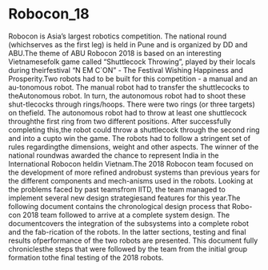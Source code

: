 # Robocon_18

Robocon is Asia’s largest robotics competition.  The national round (whichserves  as  the  first  leg)  is  held  in  Pune  and  is  organized  by  DD  and  ABU.The  theme  of  ABU  Robocon  2018  is  based  on  an  interesting  Vietnamesefolk game called “Shuttlecock Throwing”, played by their locals during theirfestival  “N ́EM  C`ON”  -  The  Festival  Wishing  Happiness  and  Prosperity.Two  robots  had  to  be  built  for  this  competition  -  a  manual  and  an  au-tonomous robot.  The manual robot had to transfer the shuttlecocks to theAutonomous robot.  In turn, the autonomous robot had to shoot these shut-tlecocks through rings/hoops.  There were two rings (or three targets) on thefield.  The autonomous robot had to throw at least one shuttlecock throughthe first ring from two different positions.  After successfully completing this,the robot could throw a shuttlecock through the second ring and into a cupto win the game.  The robots had to follow a stringent set of rules regardingthe dimensions, weight and other aspects.  The winner of the national roundwas awarded the chance to represent India in the International Robocon heldin Vietnam.The  2018  Robocon  team  focused  on  the  development  of  more  refined  androbust systems than previous years for the different components and mech-anisms  used  in  the  robots.   Looking  at  the  problems  faced  by  past  teamsfrom  IITD,  the  team  managed  to  implement  several  new  design  strategiesand features for this year.The following document contains the chronological design process that Robo-con 2018 team followed to arrive at a complete system design.  The documentcovers the integration of the subsystems into a complete robot and the fab-rication  of  the  robots.   In  the  latter  sections,  testing  and  final  results  ofperformance of the two robots are presented.  This document fully chroniclesthe steps that were followed by the team from the initial group formation tothe final testing of the 2018 robots.
